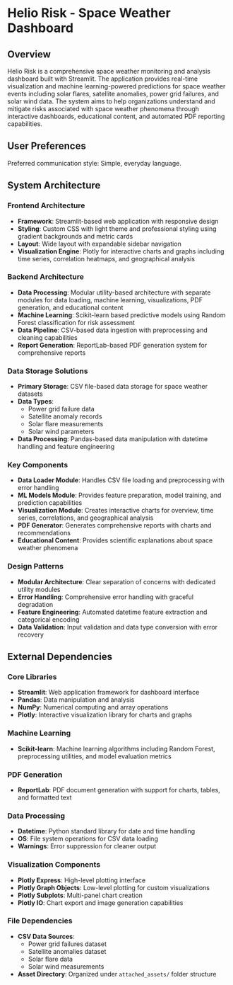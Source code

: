 # Helio Risk - Space Weather Dashboard

## Overview

Helio Risk is a comprehensive space weather monitoring and analysis dashboard built with Streamlit. The application provides real-time visualization and machine learning-powered predictions for space weather events including solar flares, satellite anomalies, power grid failures, and solar wind data. The system aims to help organizations understand and mitigate risks associated with space weather phenomena through interactive dashboards, educational content, and automated PDF reporting capabilities.

## User Preferences

Preferred communication style: Simple, everyday language.

## System Architecture

### Frontend Architecture
- **Framework**: Streamlit-based web application with responsive design
- **Styling**: Custom CSS with light theme and professional styling using gradient backgrounds and metric cards
- **Layout**: Wide layout with expandable sidebar navigation
- **Visualization Engine**: Plotly for interactive charts and graphs including time series, correlation heatmaps, and geographical analysis

### Backend Architecture
- **Data Processing**: Modular utility-based architecture with separate modules for data loading, machine learning, visualizations, PDF generation, and educational content
- **Machine Learning**: Scikit-learn based predictive models using Random Forest classification for risk assessment
- **Data Pipeline**: CSV-based data ingestion with preprocessing and cleaning capabilities
- **Report Generation**: ReportLab-based PDF generation system for comprehensive reports

### Data Storage Solutions
- **Primary Storage**: CSV file-based data storage for space weather datasets
- **Data Types**: 
  - Power grid failure data
  - Satellite anomaly records
  - Solar flare measurements
  - Solar wind parameters
- **Data Processing**: Pandas-based data manipulation with datetime handling and feature engineering

### Key Components
- **Data Loader Module**: Handles CSV file loading and preprocessing with error handling
- **ML Models Module**: Provides feature preparation, model training, and prediction capabilities
- **Visualization Module**: Creates interactive charts for overview, time series, correlations, and geographical analysis
- **PDF Generator**: Generates comprehensive reports with charts and recommendations
- **Educational Content**: Provides scientific explanations about space weather phenomena

### Design Patterns
- **Modular Architecture**: Clear separation of concerns with dedicated utility modules
- **Error Handling**: Comprehensive error handling with graceful degradation
- **Feature Engineering**: Automated datetime feature extraction and categorical encoding
- **Data Validation**: Input validation and data type conversion with error recovery

## External Dependencies

### Core Libraries
- **Streamlit**: Web application framework for dashboard interface
- **Pandas**: Data manipulation and analysis
- **NumPy**: Numerical computing and array operations
- **Plotly**: Interactive visualization library for charts and graphs

### Machine Learning
- **Scikit-learn**: Machine learning algorithms including Random Forest, preprocessing utilities, and model evaluation metrics

### PDF Generation
- **ReportLab**: PDF document generation with support for charts, tables, and formatted text

### Data Processing
- **Datetime**: Python standard library for date and time handling
- **OS**: File system operations for CSV data loading
- **Warnings**: Error suppression for cleaner output

### Visualization Components
- **Plotly Express**: High-level plotting interface
- **Plotly Graph Objects**: Low-level plotting for custom visualizations
- **Plotly Subplots**: Multi-panel chart creation
- **Plotly IO**: Chart export and image generation capabilities

### File Dependencies
- **CSV Data Sources**: 
  - Power grid failures dataset
  - Satellite anomalies dataset
  - Solar flare data
  - Solar wind measurements
- **Asset Directory**: Organized under `attached_assets/` folder structure